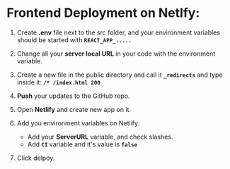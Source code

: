 # Frontend Deployment on Netlfy:

1. Create **.env** file next to the src folder, and your environment variables should be started with
**`REACT_APP_.....`**

2. Change all your **server local URL** in your code with the environment variable.

3. Create a new file in the public directory and call it **`_redirects`** and type inside it: **`/* /index.html 200`**

4. **Push** your updates to the GitHub repo.

5. Open **Netlify** and create new app on it.

6. Add you environment variables on Netlify:
    - Add your **ServerURL** variable, and check slashes.
    - Add **`CI`** variable and it's value is **`false`**

7. Click delpoy.

